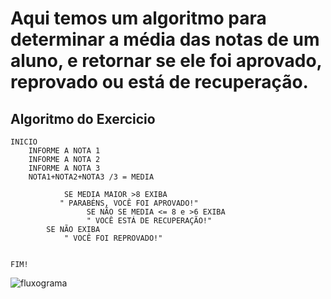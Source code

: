# Aqui temos um algoritmo para determinar a média das notas de um aluno, e retornar se ele foi aprovado, reprovado ou está de recuperação.
## Algoritmo do Exercicio
 	INICIO	
  		INFORME A NOTA 1
  		INFORME A NOTA 2
  		INFORME A NOTA 3			
		NOTA1+NOTA2+NOTA3 /3 = MEDIA

    			SE MEDIA MAIOR >8 EXIBA
			   " PARABÉNS, VOCÊ FOI APROVADO!"
	                 SE NÃO SE MEDIA <= 8 e >6 EXIBA
				     " VOCÊ ESTÁ DE RECUPERAÇÃO!"
			SE NÃO EXIBA 
				" VOCÊ FOI REPROVADO!"
		

	FIM!
![fluxograma](https://user-images.githubusercontent.com/104045633/169725660-5e4fa6cd-4bd8-4875-a248-f9eece3d67e2.png)

	

